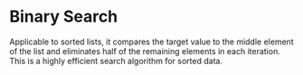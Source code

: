 # Binary Search
Applicable to sorted lists, it compares the target value to the middle element of the list and eliminates half of the remaining elements in each iteration. This is a highly efficient search algorithm for sorted data.
